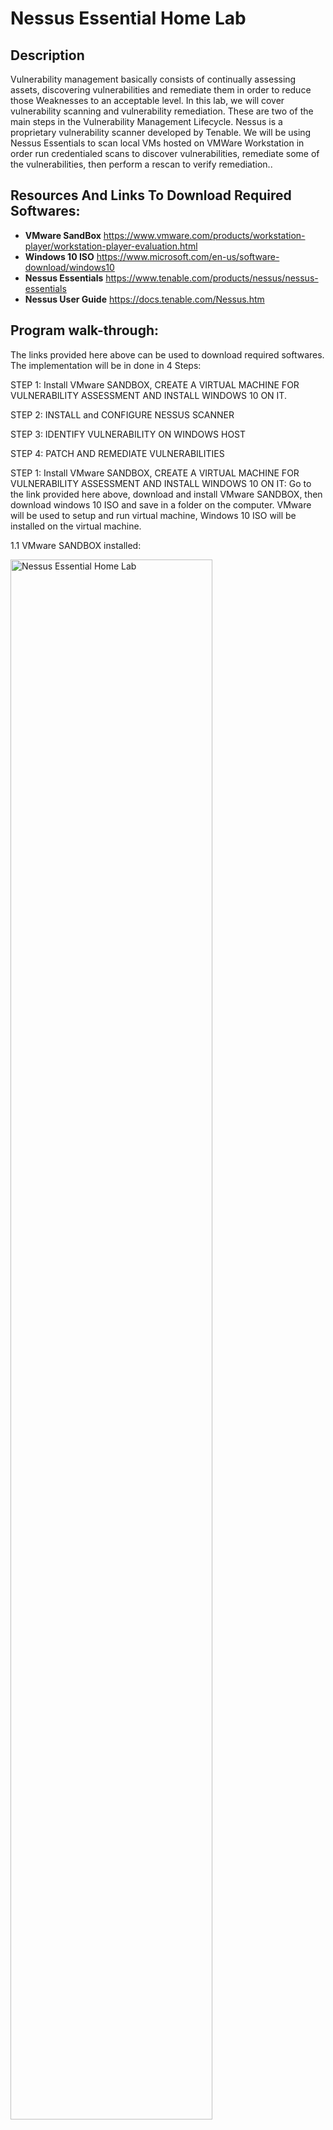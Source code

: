 <h1>Nessus Essential Home Lab</h1>

<h2>Description</h2>
Vulnerability management basically consists of continually assessing assets, discovering vulnerabilities and remediate them in order to reduce those Weaknesses to an acceptable level.
In this lab, we will cover vulnerability scanning and vulnerability remediation. These are two of the main steps in the Vulnerability Management Lifecycle. Nessus is a proprietary vulnerability scanner developed by Tenable. 
We will be using Nessus Essentials to scan local VMs hosted on VMWare Workstation in order run credentialed scans to discover vulnerabilities, remediate some of the vulnerabilities, then perform a rescan to verify remediation..
<br />

<h2>Resources And Links To Download Required Softwares:</h2>

- <b>VMware SandBox</b>   https://www.vmware.com/products/workstation-player/workstation-player-evaluation.html
- <b>Windows 10 ISO</b>    https://www.microsoft.com/en-us/software-download/windows10
- <b>Nessus Essentials</b> https://www.tenable.com/products/nessus/nessus-essentials
- <b>Nessus User Guide</b> https://docs.tenable.com/Nessus.htm

<h2>Program walk-through:</h2>

<p align="center">
 
 The links provided here above can be used to download required softwares. The implementation will be in done in 4 Steps:

STEP 1: Install VMware SANDBOX, CREATE A VIRTUAL MACHINE FOR VULNERABILITY ASSESSMENT AND INSTALL WINDOWS 10 ON IT.

STEP 2: INSTALL and CONFIGURE NESSUS SCANNER

STEP 3: IDENTIFY VULNERABILITY ON WINDOWS HOST

STEP 4: PATCH AND REMEDIATE VULNERABILITIES


STEP 1: Install VMware SANDBOX, CREATE A VIRTUAL MACHINE FOR VULNERABILITY ASSESSMENT AND INSTALL WINDOWS 10 ON IT:
Go to the link provided here above, download and install VMware SANDBOX, then download windows 10 ISO and save in a folder on the computer. VMware  will be used to setup and run virtual machine, Windows 10 ISO  will be installed on the virtual machine.
 
1.1 VMware SANDBOX installed: <br/>

<img src="https://github.com/jpap19/NessusHomeLab/blob/main/Images/VmwareInstalled.png" height="80%" width="80%" alt="Nessus Essential Home Lab"/>
<br />
<br />
1.2 VIRTUAL MACHINE CREATED FOR VULNERABILITY ASSESSMENT AND WINDOWS 10 INSTALLED ON IT: <br/>

<img src="https://github.com/jpap19/NessusHomeLab/blob/main/Images/WindowsInstalledOnVM.png" height="80%" width="80%" alt="Nessus Essential Home Lab"/>
<br />
<br />

STEP 2: INSTALL and CONFIGURE NESSUS SCANNER: Follow the link above to Nessus, register on the first page and get the activation code in the email, Then use the download button in the email to get to Nessus download pages.

2.1 NESSUS ESSENTIAL Pages: <br/>

2.1.1 NESSUS ESSENTIAL Registration Page

<img src="https://github.com/jpap19/NessusHomeLab/blob/main/Images/NessusDownloadPage.png" alt="Nessus Essential Home Lab"/>
<br />
<br />

2.1.2 NESSUS ESSENTIAL Download page: <br/>

<img src="https://github.com/jpap19/NessusHomeLab/blob/main/Images/NessusDownloadPage2.png" alt="Nessus Essential Home Lab"/>
<br />
<br />

2.1.3 NESSUS ESSENTIAL installed on the local computer (Not the virtual machine) and localhost page: <br/>

<img src="https://github.com/jpap19/NessusHomeLab/blob/main/Images/NessusLocalHost.png" alt="Nessus Essential Home Lab"/>
<br />
<br />

2.1.4 NESSUS ESSENTIAL localhost logged in : <br/>

<img src="https://github.com/jpap19/NessusHomeLab/blob/main/Images/NessusLocalHost2.png" alt="Nessus Essential Home Lab"/>
<br />
<br />

STEP 3: IDENTIFY VULNERABILITY ON WINDOWS HOST

3.1 Windows Host Basic Scan

3.1.1 Virtual Machine Connectivity Test : From wf.msc, disable all public and private firewall profiles on the Windows Host VM. <br/>
Get the IP address of the windows 10 host installed on the virtual machine, verified it can be reached from our home network (Ping Test is successfull)  <br/>

<img src="https://github.com/jpap19/NessusHomeLab/blob/main/Images/WindowsHostPing.png" alt="Nessus Essential Home Lab"/>
<br />
<br />

3.1.2 Copy the IP address (here 192.168.137.128) of the windows host in the Virtual machine and used it create a new scan in Nessus Essential (Choose Basic Network Scan)<br/>

<img src="https://github.com/jpap19/NessusHomeLab/blob/main/Images/NewScanBasicScan.png" alt="Nessus Essential Home Lab"/>
<br />
<br />

3.1.3 Nessus Basic Scan creation (paste the IP address in the target area)<br/>

<img src="https://github.com/jpap19/NessusHomeLab/blob/main/Images/NewScanBasicScan2.png" alt="Nessus Essential Home Lab"/>
<br />
<br />

3.1.4 Nessus Basic Scan running(Click on the play button to start scanning)<br/>

<img src="https://github.com/jpap19/NessusHomeLab/blob/main/Images/NewScanBasicScan3.png" alt="Nessus Essential Home Lab"/>
<br />
<br />

3.1.5 Nessus Basic Scan Continuing<br/>

<img src="https://github.com/jpap19/NessusHomeLab/blob/main/Images/scan1.png" alt="Nessus Essential Home Lab"/>
<br />
<br />

3.1.6 Nessus Basic Scan Complete<br/>

<img src="https://github.com/jpap19/NessusHomeLab/blob/main/Images/scan3.png" alt="Nessus Essential Home Lab"/>
<br />
<br />

3.2 Indentifying vulnerabilities after basic scan completion. No Critical or high vulnerabilities discovered  <br/>

3.2.1 Example 1 of vulnerability identify: SMB signing not required. 17 vulnerabilities discovered <br/>

<img src="https://github.com/jpap19/NessusHomeLab/blob/main/Images/scan5.png" alt="Nessus Essential Home Lab"/>
<br />
<br />

3.2.2 Example 2 of vulnerability identify: Microsoft Windows (Multiple Issues) 5 vulnerabilities discovered. <br/>

<img src="https://github.com/jpap19/NessusHomeLab/blob/main/Images/scan4.png" alt="Nessus Essential Home Lab"/>
<br />
<br />

3.3 Credentials Scan Pre-configurations on the windows host virtual machine <br/>

We need to do Windows  Host Virtual machine configurations to accept credentials scan (As recommended by Nessus for credentials scanning against windows host that are not on their domain).
On the virtual host, first go to service.msc, Enable remote registry and turn it on. Secondly, go Network and Sharing center, Advanced sharing settings then, Enable firewall and printer sharing, Thirdly, Disable user account sharing
and finally add a key to the register editor to allow remote connection to the windows virtual machine, <br/>

3.3.1 Remote registry Enable: set startup type to Automatic and click start buton <br/>
<img src="https://github.com/jpap19/NessusHomeLab/blob/main/Images/RemoteRegist.png" alt="Nessus Essential Home Lab"/>
<br />
<br />

3.3.1 Enable firewall and printer sharing <br/>
<img src="https://github.com/jpap19/NessusHomeLab/blob/main/Images/FileAndPrintSharing.png" alt="Nessus Essential Home Lab"/>
<br />
<br />

3.3.2 Disable user account sharing <br/>
<img src="https://github.com/jpap19/NessusHomeLab/blob/main/Images/UserAccoutSharing.png" alt="Nessus Essential Home Lab"/>
<br />
<br />

3.3.4 Registry key adding: Open register editor, browse to local machine, software, microsoft, windows, current version, policies, system. and then create the DWORD called "LocalAccountTokenFilterPolicy" hit enter and set value data to 1 and retart the virtual machine  <br/>
<img src="https://github.com/jpap19/NessusHomeLab/blob/main/Images/registryeditor.png" alt="Nessus Essential Home Lab"/>
<br />
<br />

3.4 Nessus Essential Credentials Scan <br/>
On the my Scans page, click on the windows host, choose more, click on credentials, filled up using the VmWare username and password, and hit save buton.<br/>

3.4.1 Nessus Essential Credentials Scan configurations <br/>
<img src="https://github.com/jpap19/NessusHomeLab/blob/main/Images/CredentialScan1.png" alt="Nessus Essential Home Lab"/>
<br />
<br />

3.4.2 Nessus Essential Credentials Scan running (Go back to My Scans page, select windows host and hit the play buton to start the credentials scanning.  Nessus Essential Credentials Scan Complete<br/>

<img src="https://github.com/jpap19/NessusHomeLab/blob/main/Images/IdentfyVul1.png" alt="Nessus Essential Home Lab"/>
<br />
<br />

3.5 Identifying More vulnerabilities after Credentials Scan. Critical or high vulnerabilities discovered  <br/>

3.5.1 Example 1 of vulnerability identify: SMB signing not required. 33 vulnerabilities discovered compared to only 17 earlier with the bacic scan. <br/>

<img src="https://github.com/jpap19/NessusHomeLab/blob/main/Images/IdentfyVul2.png" alt="Nessus Essential Home Lab"/>
<br />
<br />

3.5.2 Example 2 of vulnerability identify: Microsoft Windows (Multiple Issues). 33 vulnerabilities discovered with 7 critical compared to 17 earlier with no critical in the bacic scan <br/>

<img src="https://github.com/jpap19/NessusHomeLab/blob/main/Images/IdentfyVul3.png" alt="Nessus Essential Home Lab"/>
<br />
<br />

3.6 More Scaning on a less secure host<br/>

We are going to install a deprecated software (old version of firefox for example) on the windows virtual machine and then run another scans. This will allow us to see more vulnerabilties on this very less secure virtual computer.

3.6.1 Old version of firefox (3.6.12 ) downloading on the windows host <br/>

<img src="https://github.com/jpap19/NessusHomeLab/blob/main/Images/OldFirefox.png" alt="Nessus Essential Home Lab"/>
<br />
<br />

3.6.2 Old version of firefox (3.5.2 ) installed on the windows host <br/>

<img src="https://github.com/jpap19/NessusHomeLab/blob/main/Images/OldFirefox2.png" alt="Nessus Essential Home Lab"/>
<br />
<br />

3.6.3 Identifying More vulnerabilities after a deprecated software installed on the windows host.  <br/>

3.6.3.1 Move vulnerabilities after scaning with the old versions of firefox installed. many more Critical or high vulnerabilities discovered <br/>

<img src="https://github.com/jpap19/NessusHomeLab/blob/main/Images/FirefoxScan1.png" alt="Nessus Essential Home Lab"/>
<br />
<br />

3.6.3.1 Many vulnerabilities (35) discovered in the old version of firefox installed. <br/>

<img src="https://github.com/jpap19/NessusHomeLab/blob/main/Images/FirefoxScan3.png" alt="Nessus Essential Home Lab"/>
<br />
<br />

3.6.3.3 Example 1 of vulnerability identify: SMB signing not required. 35 vulnerabilities discovered compared to only 33 earlier with the previous scan. <br/>

<img src="https://github.com/jpap19/NessusHomeLab/blob/main/Images/FirefoxScan2.png" alt="Nessus Essential Home Lab"/>
<br />
<br />

3.6.3.4 Example 2 of vulnerability identify: Microsoft Windows (Multiple Issues).  35 vulnerabilities discovered with 7 critical compared to 33 earlier in the previous scan <br/>

<img src="https://github.com/jpap19/NessusHomeLab/blob/main/Images/FirefoxScan4.png" alt="Nessus Essential Home Lab"/>
<br />
<br />

STEP 4: PATCH AND REMEDIATE VULNERABILITIES
In this section, We will uninstall old version of firefox and perform windows updates, then run Nessus scaning again to see the remediations achieved.

4.1 Old version of Firefox uninstalled<br/>

<img src="https://github.com/jpap19/NessusHomeLab/blob/main/Images/RemediateScan1.png" alt="Nessus Essential Home Lab"/>
<br />
<br />

4.2 Windows Remediation <br/>

4.2.1 Windows not up to date <br/>

<img src="https://github.com/jpap19/NessusHomeLab/blob/main/Images/RemediateScan2.png" alt="Nessus Essential Home Lab"/>
<br />
<br />

4.2.2 Windows update performed<br/>

<img src="https://github.com/jpap19/NessusHomeLab/blob/main/Images/RemediateScan3.png" alt="Nessus Essential Home Lab"/>
<br />
<br />

4.3 Very less Vulnerabbilities discovered after remediations applied.  <br/>

4.3.1 Less Vulnerabbilities discovered after remediations applied.  <br/>

<img src="https://github.com/jpap19/NessusHomeLab/blob/main/Images/RemediateScan4.png" alt="Nessus Essential Home Lab"/>
<br />
<br />

4.3.2 Less Vulnerabbilities discovered after remediations applied.  <br/>

<img src="https://github.com/jpap19/NessusHomeLab/blob/main/Images/RemediateScan6.png" alt="Nessus Essential Home Lab"/>
<br />
<br />


<!--
 ```diff
- text in red
+ text in green
! text in orange
# text in gray
@@ text in purple (and bold)@@
```
--!>
